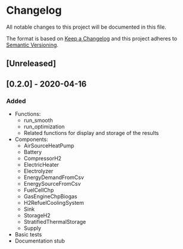 # Changelog
All notable changes to this project will be documented in this file.

The format is based on [Keep a Changelog](http://keepachangelog.com/en/1.0.0/)
and this project adheres to [Semantic Versioning](http://semver.org/spec/v2.0.0.html).

## [Unreleased]

## [0.2.0] - 2020-04-16

### Added
- Functions:
    - run\_smooth
    - run\_optimization
    - Related functions for display and storage of the results
- Components:
    - AirSourceHeatPump
    - Battery
    - CompressorH2
    - ElectricHeater
    - Electrolyzer
    - EnergyDemandFromCsv
    - EnergySourceFromCsv
    - FuelCellChp
    - GasEngineChpBiogas
    - H2RefuelCoolingSystem
    - Sink
    - StorageH2
    - StratifiedThermalStorage
    - Supply
- Basic tests
- Documentation stub
